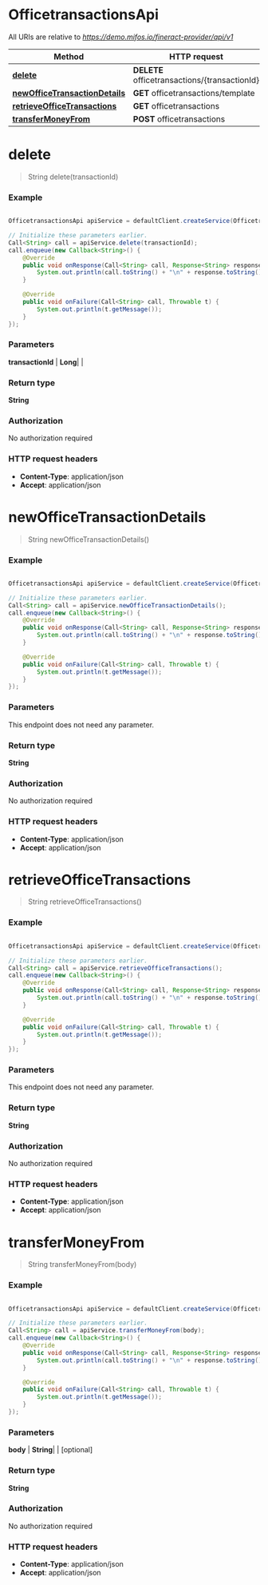 # OfficetransactionsApi

All URIs are relative to *https://demo.mifos.io/fineract-provider/api/v1*

Method | HTTP request | Description
------------- | ------------- | -------------
[**delete**](OfficetransactionsApi.md#delete) | **DELETE** officetransactions/{transactionId} | 
[**newOfficeTransactionDetails**](OfficetransactionsApi.md#newOfficeTransactionDetails) | **GET** officetransactions/template | 
[**retrieveOfficeTransactions**](OfficetransactionsApi.md#retrieveOfficeTransactions) | **GET** officetransactions | 
[**transferMoneyFrom**](OfficetransactionsApi.md#transferMoneyFrom) | **POST** officetransactions | 


<a name="delete"></a>
# **delete**
> String delete(transactionId)



### Example
```java

OfficetransactionsApi apiService = defaultClient.createService(OfficetransactionsApi.class);

// Initialize these parameters earlier.
Call<String> call = apiService.delete(transactionId);
call.enqueue(new Callback<String>() {
    @Override
    public void onResponse(Call<String> call, Response<String> response) {
        System.out.println(call.toString() + "\n" + response.toString());
    }

    @Override
    public void onFailure(Call<String> call, Throwable t) {
        System.out.println(t.getMessage());
    }
});

```

### Parameters

 **transactionId** | **Long**|  |

### Return type

**String**

### Authorization

No authorization required

### HTTP request headers

 - **Content-Type**: application/json
 - **Accept**: application/json

<a name="newOfficeTransactionDetails"></a>
# **newOfficeTransactionDetails**
> String newOfficeTransactionDetails()



### Example
```java

OfficetransactionsApi apiService = defaultClient.createService(OfficetransactionsApi.class);

// Initialize these parameters earlier.
Call<String> call = apiService.newOfficeTransactionDetails();
call.enqueue(new Callback<String>() {
    @Override
    public void onResponse(Call<String> call, Response<String> response) {
        System.out.println(call.toString() + "\n" + response.toString());
    }

    @Override
    public void onFailure(Call<String> call, Throwable t) {
        System.out.println(t.getMessage());
    }
});

```

### Parameters
This endpoint does not need any parameter.

### Return type

**String**

### Authorization

No authorization required

### HTTP request headers

 - **Content-Type**: application/json
 - **Accept**: application/json

<a name="retrieveOfficeTransactions"></a>
# **retrieveOfficeTransactions**
> String retrieveOfficeTransactions()



### Example
```java

OfficetransactionsApi apiService = defaultClient.createService(OfficetransactionsApi.class);

// Initialize these parameters earlier.
Call<String> call = apiService.retrieveOfficeTransactions();
call.enqueue(new Callback<String>() {
    @Override
    public void onResponse(Call<String> call, Response<String> response) {
        System.out.println(call.toString() + "\n" + response.toString());
    }

    @Override
    public void onFailure(Call<String> call, Throwable t) {
        System.out.println(t.getMessage());
    }
});

```

### Parameters
This endpoint does not need any parameter.

### Return type

**String**

### Authorization

No authorization required

### HTTP request headers

 - **Content-Type**: application/json
 - **Accept**: application/json

<a name="transferMoneyFrom"></a>
# **transferMoneyFrom**
> String transferMoneyFrom(body)



### Example
```java

OfficetransactionsApi apiService = defaultClient.createService(OfficetransactionsApi.class);

// Initialize these parameters earlier.
Call<String> call = apiService.transferMoneyFrom(body);
call.enqueue(new Callback<String>() {
    @Override
    public void onResponse(Call<String> call, Response<String> response) {
        System.out.println(call.toString() + "\n" + response.toString());
    }

    @Override
    public void onFailure(Call<String> call, Throwable t) {
        System.out.println(t.getMessage());
    }
});

```

### Parameters

 **body** | **String**|  | [optional]

### Return type

**String**

### Authorization

No authorization required

### HTTP request headers

 - **Content-Type**: application/json
 - **Accept**: application/json

